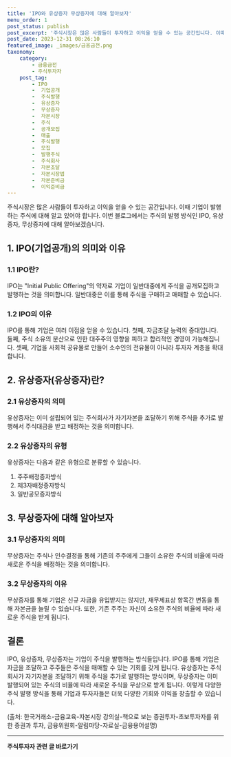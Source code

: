 ```yaml
---
title: 'IPO와 유상증자 무상증자에 대해 알아보자'
menu_order: 1
post_status: publish
post_excerpt: '주식시장은 많은 사람들이 투자하고 이익을 얻을 수 있는 공간입니다. 이때 기업이 발행하는 주식에 대해 알고 있어야 합니다. 이번 블로그에서는 주식의 발행 방식인 IPO, 유상증자, 무상증자에 대해 알아보겠습니다.'
post_date: 2023-12-31 08:26:10
featured_image: _images/금융금전.png
taxonomy:
    category:
        - 금융금전
        - 주식투자자
    post_tag:
        - IPO
        -  기업공개
        -  주식발행
        -  유상증자
        -  무상증자
        -  자본시장
        -  주식
        -  공개모집
        -  매출
        -  주식발행
        -  모집
        -  발행주식
        -  주식회사
        -  자본조달
        -  자본시장법
        -  자본준비금
        -  이익준비금
---
```



주식시장은 많은 사람들이 투자하고 이익을 얻을 수 있는 공간입니다. 이때 기업이 발행하는 주식에 대해 알고 있어야 합니다. 이번 블로그에서는 주식의 발행 방식인 IPO, 유상증자, 무상증자에 대해 알아보겠습니다. 

## 1. IPO(기업공개)의 의미와 이유

### 1.1 IPO란?
IPO는 "Initial Public Offering"의 약자로 기업이 일반대중에게 주식을 공개모집하고 발행하는 것을 의미합니다. 일반대중은 이를 통해 주식을 구매하고 매매할 수 있습니다. 

### 1.2 IPO의 이유
IPO를 통해 기업은 여러 이점을 얻을 수 있습니다. 첫째, 자금조달 능력의 증대입니다. 둘째, 주식 소유의 분산으로 인한 대주주의 영향을 피하고 합리적인 경영이 가능해집니다. 셋째, 기업을 사회적 공유물로 만들어 소수인의 전유물이 아니라 투자자 계층을 확대합니다.

## 2. 유상증자(유상증자)란?

### 2.1 유상증자의 의미
유상증자는 이미 설립되어 있는 주식회사가 자기자본을 조달하기 위해 주식을 추가로 발행해서 주식대금을 받고 배정하는 것을 의미합니다. 

### 2.2 유상증자의 유형
유상증자는 다음과 같은 유형으로 분류할 수 있습니다.
1. 주주배정증자방식
2. 제3자배정증자방식
3. 일반공모증자방식

## 3. 무상증자에 대해 알아보자

### 3.1 무상증자의 의미
무상증자는 주식나 인수결정을 통해 기존의 주주에게 그들이 소유한 주식의 비율에 따라 새로운 주식을 배정하는 것을 의미합니다. 

### 3.2 무상증자의 이유
무상증자를 통해 기업은 신규 자금을 유입받지는 않지만, 재무제표상 항목간 변동을 통해 자본금을 늘릴 수 있습니다. 또한, 기존 주주는 자신이 소유한 주식의 비율에 따라 새로운 주식을 받게 됩니다.

## 결론
IPO, 유상증자, 무상증자는 기업이 주식을 발행하는 방식들입니다. IPO를 통해 기업은 자금을 조달하고 주주들은 주식을 매매할 수 있는 기회를 갖게 됩니다. 유상증자는 주식회사가 자기자본을 조달하기 위해 주식을 추가로 발행하는 방식이며, 무상증자는 이미 발행되어 있는 주식의 비율에 따라 새로운 주식을 무상으로 받게 됩니다. 이렇게 다양한 주식 발행 방식을 통해 기업과 투자자들은 더욱 다양한 기회와 이익을 창출할 수 있습니다. 

(출처: 한국거래소-금융교육-자본시장 강의실-책으로 보는 증권투자-초보투자자를 위한 증권과 투자, 금융위원회-알림마당-자료실-금융용어설명)
<!-- wp:separator -->
<hr class="wp-block-separator has-alpha-channel-opacity"/>
<!-- /wp:separator -->

<!-- wp:group {"backgroundColor":"base","layout":{"type":"constrained"}} -->
<div class="wp-block-group has-base-background-color has-background"><!-- wp:paragraph {"align":"center","fontSize":"medium"} -->
<p class="has-text-align-center has-large-font-size"><strong>주식투자자 관련 글 바로가기</strong></p>
<!-- /wp:paragraph -->


<!-- wp:latest-posts
{"categories":[{"id":15119,"count":19,"description":"","link":"https://uknowlaw.com/category/%ec%a3%bc%ec%8b%9d%ed%88%ac%ec%9e%90%ec%9e%90/","name":"주식투자자","slug":"주식투자자","taxonomy":"category","parent":0,"meta":[],"_links":{"self":[{"href":"https://uknowlaw.com/wp-json/wp/v2/categories/15119"}],"collection":[{"href":"https://uknowlaw.com/wp-json/wp/v2/categories"}],"about":[{"href":"https://uknowlaw.com/wp-json/wp/v2/taxonomies/category"}],"wp:post_type":[{"href":"https://uknowlaw.com/wp-json/wp/v2/posts?categories=15119"}],"curies":[{"name":"wp","href":"https://api.w.org/{rel}","templated":true}]}}],"postsToShow":100,"excerptLength":28,"postLayout":"grid","columns":2,"featuredImageAlign":"left","featuredImageSizeSlug":"large","fontSize":"small"} /--></div>
<!-- /wp:group -->